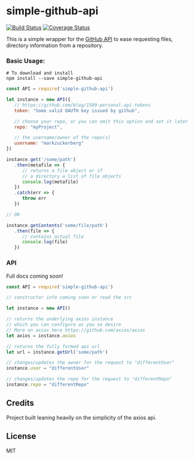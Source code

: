 simple-github-api
====

[![Build Status](https://travis-ci.org/DarkPurple141/github-api-query.svg?branch=master)](https://travis-ci.org/DarkPurple141/github-api-query)
[![Coverage Status](https://coveralls.io/repos/github/DarkPurple141/github-api-query/badge.svg?branch=master)](https://coveralls.io/github/DarkPurple141/github-api-query?branch=master)

This is a simple wrapper for the
[GitHub API](https://developer.github.com/v3/) to ease requesting files,
 directory information from a repository.

### Basic Usage:
```node
# To download and install
npm install --save simple-github-api
```

```js
const API = require('simple-github-api')

let instance = new API({
   // https://github.com/blog/1509-personal-api-tokens
   token: "Some valid OAUTH key issued by github",

   // choose your repo, or you can omit this option and set it later
   repo: "myProject",

   // the username/owner of the repo(s)
   username: "markzuckerberg"
})

instance.get('/some/path')
   .then(metafile => {
      // returns a file object or if
      // a directory a list of file objects
      console.log(metafile)
   })
   .catch(err => {
      throw err
   })

// OR

instance.getContents('some/file/path')
   .then(file => {
      // contains actual file
      console.log(file)
   })

```

### API

Full docs coming soon!

```js
const API = require('simple-github-api')

// constructor info coming soon or read the src

let instance = new API()

// returns the underlying axios instance
// which you can configure as you so desire
// More on axios here https://github.com/axios/axios
let axios = instance.axios

// returns the fully formed api url
let url = instance.getUrl('some/path')

// changes/updates the owner for the request to "differentUser"
instance.user = "differentUser"

// changes/updates the repo for the request to "differentRepo"
instance.repo = "differentRepo"
```

## Credits
Project built leaning heavily on the simplicity of the axios api.

## License
MIT
